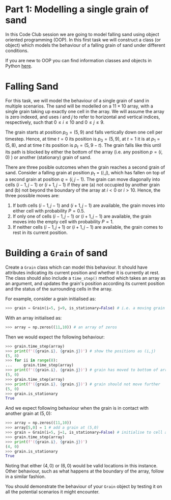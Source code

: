 # Part 1: Modelling a single grain of sand
In this Code Club session we are going to model falling sand using object oriented programming (OOP). In this first task we will construct a class (or object) which models the behaviour of a falling grain of sand under different conditions. 

If you are new to OOP you can find information classes and objects in Python [here](https://www.geeksforgeeks.org/python-classes-and-objects/).

# Falling Sand
For this task, we will model the behaviour of a single grain of sand in multiple scenarios. The sand will be modelled on a $11\times 10$ array, with a single grain taking up exactly one cell in the array. We will assume the array is zero indexed, and uses $i$ and $j$ to refer to horizontal and vertical indices, respectively, such that $0\leq i \leq 10$ and $0 \leq j \leq 9$. 

The grain starts at position $p_0 = (5,9)$ and falls vertically down one cell per timestep. Hence, at time $t=0$ its position is $p_0=(5,9)$, at $t=1$ it is at $p_1 = (5,8)$, and at time $t$ its position is $p_t = (5, 9-t)$. The grain falls like this until its path is blocked by either the bottom of the array (i.e. any position $p=(i,0)$ ) or another (stationary) grain of sand.

There are three posible outcomes when the grain reaches a second grain of sand. Consider a falling grain at position $p_t=(i,j)$, which has fallen on top of a second grain at position $q=(i,j-1)$. The grain can move diagonally into cells $(i-1,j-1)$ or $(i+1,j-1)$ if they are (a) not occupied by another grain and (b) not beyond the boundary of the array at $i<0$ or $i>10$. Hence, the three possible moves are:

1. If both cells $(i-1, j-1)$ and $(i+1, j-1)$ are available, the grain moves into either cell with probability $P=0.5$.
2. If only one of cells $(i-1, j-1)$ or $(i+1, j-1)$ are available, the grain moves into the empty cell with probability $P=1$.
3. If neither cells $(i-1, j+1)$ or $(i+1, j-1)$ are available, the grain comes to rest in its current position.

# Building a `Grain` of sand
Create a `Grain` class which can model this behaviour. It should have attributes indicating its current position and whether it is currently at rest. The class should also include a `time_step()` method which takes an array as an argument, and updates the grain's position according its current position and the status of the surrounding cells in the array.

For example, consider a grain initialised as:
```python
>>> grain = Grain(i=5, j=9, is_stationary=False) # i.e. a moving grain at position (5,9)
```

With an array initialised as:

```python
>>> array = np.zeros((11,10)) # an array of zeros
```

Then we would expect the following behaviour:

```python
>>> grain.time_step(array)
>>> print(f'({grain.i}, {grain.j})') # show the positions as (i,j)
(5, 8)
>>> for ii in range(8):
...     grain.time_step(array)
>>> print(f'({grain.i}, {grain.j})') # grain has moved to bottom of array
(5, 0)
>>> grain.time_step(array)
>>> print(f'({grain.i}, {grain.j})') # grain should not move further
(5, 0)
>>> grain.is_stationary
True
```

And we expect following behaviour when the grain is in contact with another grain at $(5,0)$:

```python
>>> array = np.zeros((11,10))
>>> array[5,0] = 1 # add a grain at (5,0)
>>> grain = Grain(i=5, j=1, is_stationary=False) # initialise to cell above existing grain
>>> grain.time_step(array)
>>> print(f'({grain.i}, {grain.j})')
(4, 0)
>>> grain.is_stationary
True
```
Noting that either $(4,0)$ or $(6,0)$ would be valid locations in this instance. Other behaviour, such as what happens at the boundary of the array, follow in a similar fashion.

You should demonstrate the behaviour of your `Grain` object by testing it on all the potential scenarios it might encounter.
